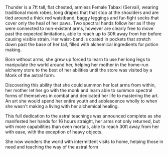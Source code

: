 Thunder is a 7ft tall, flat chested, armless Female Tabaxi (Serval), wearing traditional monk robes, long drapes that that stop at the shoulders and are tied around a thick red waistband, baggy leggings and fur-fight socks that cover only the heal of her paws. Two spectral hands follow her as if they were connected to non-existent arms, however are clearly free to move past the expected limitations, able to reach up to 30ft away from her before causing visible strain. Her waist-band is coated in pockets that stretch down past the base of her tail, filled with alchemical ingredients for potion making. 

Born without arms, she grew up forced to learn to use her long legs to manipulate the world around her, helping her mother in the home-run alchemy store to the best of her abilities until the store was visited by a Monk of the astral form.

Discovering this ability that she could summon her lost arms from within, her mother let her go with the monk and learn able to summon spectral forms of themselves in combat and dedicated her life to mastering the art. An art she would spend her entire youth and adolescence wholly to when she wasn't making a living with her alchemical healing. 

This full dedication to the astral teachings was announced complete as she manifested her hands for 16 hours straight, her arms not only returned, but with more capabilities than even mortals, able to reach 30ft away from her with ease, with the exception of heavy objects. 

She now wonders the world with intermittent visits to home, helping those in need and teaching the way of the astral form